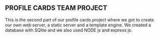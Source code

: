 ## PROFILE CARDS TEAM PROJECT
This is the second part of our profile cards project where we got to create our own web server, a static server and a template engine. We created a database with SQlite and we also used NODE js and express js.
